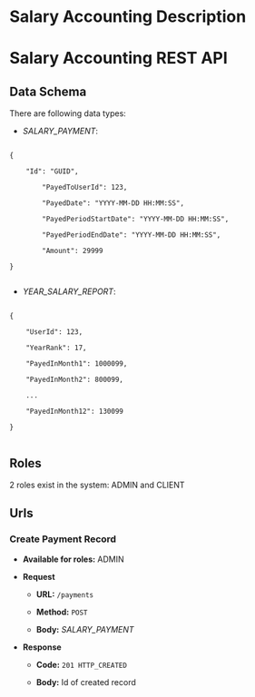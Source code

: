 # Salary Accounting Description



# Salary Accounting REST API


## Data Schema


There are following data types:

* *SALARY_PAYMENT*:
    
```
    
{
        
	"Id": "GUID",

        "PayedToUserId": 123,

        "PayedDate": "YYYY-MM-DD HH:MM:SS",

        "PayedPeriodStartDate": "YYYY-MM-DD HH:MM:SS",

        "PayedPeriodEndDate": "YYYY-MM-DD HH:MM:SS",

        "Amount": 29999
    
}
    
```

* *YEAR_SALARY_REPORT*:

```
    
{
        
	"UserId": 123,

    "YearRank": 17,

    "PayedInMonth1": 1000099,

    "PayedInMonth2": 800099,

    ...
        
	"PayedInMonth12": 130099
    
}
    
```


## Roles

2 roles exist in the system: ADMIN and CLIENT

## Urls

### Create Payment Record

* **Available for roles:** ADMIN

* **Request**
    
	* **URL:** `/payments`
    
	* **Method:** `POST`
    
	* **Body:** *SALARY_PAYMENT*

* **Response**
    
	* **Code:** `201 HTTP_CREATED`
    
	* **Body:** Id of created record